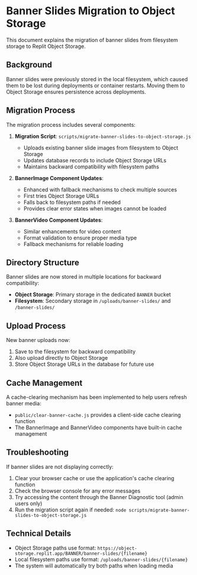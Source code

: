 # Banner Slides Migration to Object Storage

This document explains the migration of banner slides from filesystem storage to Replit Object Storage.

## Background

Banner slides were previously stored in the local filesystem, which caused them to be lost during deployments or container restarts. Moving them to Object Storage ensures persistence across deployments.

## Migration Process

The migration process includes several components:

1. **Migration Script**: `scripts/migrate-banner-slides-to-object-storage.js`
   - Uploads existing banner slide images from filesystem to Object Storage
   - Updates database records to include Object Storage URLs
   - Maintains backward compatibility with filesystem paths

2. **BannerImage Component Updates**:
   - Enhanced with fallback mechanisms to check multiple sources
   - First tries Object Storage URLs 
   - Falls back to filesystem paths if needed
   - Provides clear error states when images cannot be loaded

3. **BannerVideo Component Updates**:
   - Similar enhancements for video content
   - Format validation to ensure proper media type
   - Fallback mechanisms for reliable loading

## Directory Structure

Banner slides are now stored in multiple locations for backward compatibility:

- **Object Storage**: Primary storage in the dedicated `BANNER` bucket
- **Filesystem**: Secondary storage in `/uploads/banner-slides/` and `/banner-slides/`

## Upload Process

New banner uploads now:
1. Save to the filesystem for backward compatibility
2. Also upload directly to Object Storage 
3. Store Object Storage URLs in the database for future use

## Cache Management

A cache-clearing mechanism has been implemented to help users refresh banner media:

- `public/clear-banner-cache.js` provides a client-side cache clearing function
- The BannerImage and BannerVideo components have built-in cache management

## Troubleshooting

If banner slides are not displaying correctly:

1. Clear your browser cache or use the application's cache clearing function
2. Check the browser console for any error messages
3. Try accessing the content through the Banner Diagnostic tool (admin users only)
4. Run the migration script again if needed: `node scripts/migrate-banner-slides-to-object-storage.js`

## Technical Details

- Object Storage paths use format: `https://object-storage.replit.app/BANNER/banner-slides/{filename}`
- Local filesystem paths use format: `/uploads/banner-slides/{filename}`
- The system will automatically try both paths when loading media